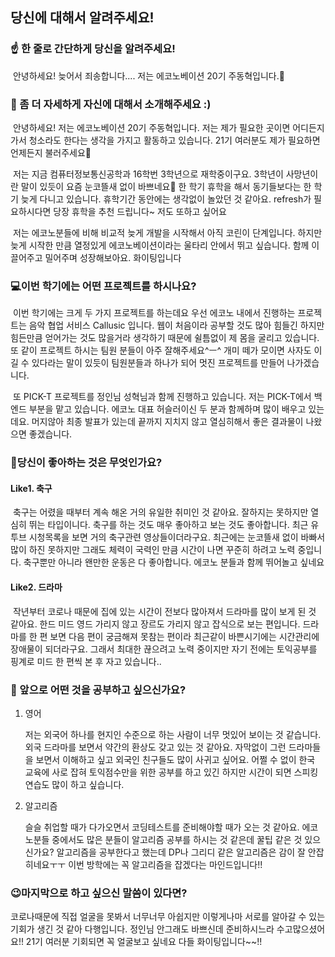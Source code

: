## 당신에 대해서 알려주세요!

### ☝️ 한 줄로 간단하게 당신을 알려주세요!

​	안녕하세요! 늦어서 죄송합니다.... 저는 에코노베이션 20기 주동혁입니다.&#127877;

### 🐣 좀 더 자세하게 자신에 대해서 소개해주세요 :)

​	안녕하세요! 저는 에코노베이션 20기 주동혁입니다. 저는 제가 필요한 곳이면 어디든지 가서 청소라도 한다는 생각을 가지고 활동하고 있습니다. 21기 여러분도 제가 필요하면 언제든지 불러주세요&#128578;

​	저는 지금 컴퓨터정보통신공학과 16학번 3학년으로 재학중이구요. 3학년이 사망년이란 말이 있듯이 요즘 눈코뜰새 없이 바쁘네요🚄 한 학기 휴학을 해서 동기들보다는 한 학기 늦게 다니고 있습니다. 휴학기간 동안에는 생각없이 놀았던 것 같아요. refresh가 필요하시다면 당장 휴학을 추천 드립니다~ 저도 또하고 싶어요

​	저는 에코노분들에 비해 비교적 늦게 개발을 시작해서 아직 코린이 단계입니다. 하지만 늦게 시작한 만큼 열정있게 에코노베이션이라는 울타리 안에서 뛰고 싶습니다. 함께 이끌어주고 밀어주며 성장해보아요. 화이팅입니다 

### 💻이번 학기에는 어떤 프로젝트를 하시나요?

​	이번 학기에는 크게 두 가지 프로젝트를 하는데요 우선 에코노 내에서 진행하는 프로젝트는 음악 협업 서비스 Callusic 입니다. 웹이 처음이라 공부할 것도 많아 힘들긴 하지만 힘든만큼 얻어가는 것도 많을거라 생각하기 때문에 쉴틈없이 제 몸을 굴리고 있습니다. 또 같이 프로젝트 하시는 팀원 분들이 아주 잘해주세요^ㅡ^ 개미 떼가 모이면 사자도 이길 수 있다라는 말이 있듯이 팀원분들과 하나가 되어 멋진 프로젝트를 만들어 나가겠습니다.

​	또 PICK-T 프로젝트를 정인님 성혁님과 함께 진행하고 있습니다. 저는 PICK-T에서 백엔드 부분을 맡고 있습니다. 에코노 대표 허슬러이신 두 분과 함께하며 많이 배우고 있는데요. 머지않아 최종 발표가 있는데 끝까지 지치지 않고 열심히해서 좋은 결과물이 나왔으면 좋겠습니다.

### 🌷당신이 좋아하는 것은 무엇인가요?

#### Like1. 축구

​	축구는 어렸을 때부터 계속 해온 거의 유일한 취미인 것 같아요. 잘하지는 못하지만 열심히 뛰는 타입이니다. 축구를 하는 것도 매우 좋아하고 보는 것도 좋아합니다. 최근 유투브 시청목록을 보면 거의 축구관련 영상들이더라구요. 최근에는 눈코뜰새 없이 바빠서 많이 하진 못하지만 그래도 체력이 국력인 만큼 시간이 나면 꾸준히 하려고 노력 중입니다. 축구뿐만 아니라 왠만한 운동은 다 좋아합니다. 에코노 분들과 함께 뛰어놀고 싶네요

#### Like2. 드라마

​	작년부터 코로나 때문에 집에 있는 시간이 전보다 많아져서 드라마를 많이 보게 된 것 같아요. 한드 미드 영드 가리지 않고 장르도 가리지 않고 잡식으로 보는 편입니다. 드라마를 한 편 보면 다음 편이 궁금해져 못참는 편이라 최근같이 바쁜시기에는 시간관리에 장애물이 되더라구요. 그래서 최대한 끊으려고 노력 중이지만 자기 전에는 토익공부를 핑계로 미드 한 편씩 본 후 자고 있습니다..



### 🥔 앞으로 어떤 것을 공부하고 싶으신가요?

1. 영어

    저는 외국어 하나를 현지인 수준으로 하는 사람이 너무 멋있어 보이는 것 같습니다. 외국 드라마를 보면서 약간의 환상도 갖고 있는 것 같아요. 자막없이 그런 드라마들을 보면서 이해하고 싶고 외국인 친구들도 많이 사귀고 싶어요. 어쩔 수 없이 한국 교육에 사로 잡혀 토익점수만을 위한 공부를 하고 있긴 하지만 시간이 되면 스피킹 연습도 많이 하고 싶습니다.

2. 알고리즘

    슬슬 취업할 때가 다가오면서 코딩테스트를 준비해야할 때가 오는 것 같아요. 에코노분들 중에서도 많은 분들이 알고리즘 공부를 하시는 것 같은데 꿀팁 같은 것 있으신가요? 알고리즘을 공부한다고 했는데 DP나 그리디 같은 알고리즘은 감이 잘 안잡히네요ㅜㅜ 이번 방학에는 꼭 알고리즘을 잡겠다는 마인드입니다!!

### 😉마지막으로 하고 싶으신 말씀이 있다면?

 코로나때문에 직접 얼굴을 못봐서 너무너무 아쉽지만 이렇게나마 서로를 알아갈 수 있는 기회가 생긴 것 같아 다행입니다. 정인님 안그래도 바쁘신데 준비하시느라 수고많으셨어요!! 21기 여러분 기회되면 꼭 얼굴보고 싶네요 다들 화이팅입니다~~!! 